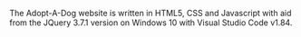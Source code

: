 The Adopt-A-Dog website is written in HTML5, CSS and Javascript with aid from the JQuery 3.7.1 version on Windows 10 with Visual Studio Code v1.84. 